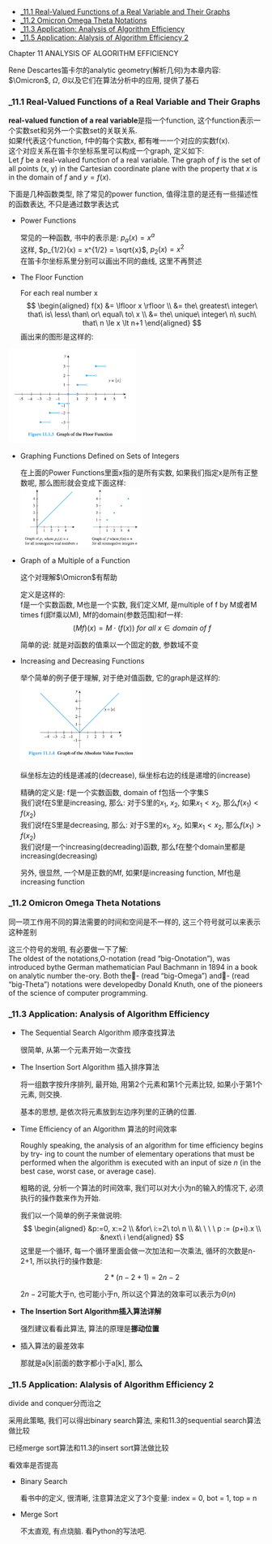 <!-- TOC -->

- [_11.1 Real-Valued Functions of a Real Variable and Their Graphs](#_111-real-valued-functions-of-a-real-variable-and-their-graphs)
- [_11.2 Omicron Omega Theta Notations](#_112-omicron-omega-theta-notations)
- [_11.3 Application: Analysis of Algorithm Efficiency](#_113-application-analysis-of-algorithm-efficiency)
- [_11.5 Application: Alalysis of Algorithm Efficiency 2](#_115-application-alalysis-of-algorithm-efficiency-2)

<!-- /TOC -->

Chapter 11 ANALYSIS OF ALGORITHM EFFICIENCY

Rene Descartes笛卡尔的analytic geometry(解析几何)为本章内容: $\Omicron$, $\Omega$, $\Theta$以及它们在算法分析中的应用, 提供了基石  

<a id="markdown-_111-real-valued-functions-of-a-real-variable-and-their-graphs" name="_111-real-valued-functions-of-a-real-variable-and-their-graphs"></a>
### _11.1 Real-Valued Functions of a Real Variable and Their Graphs

**real-valued function of a real variable**是指一个function, 这个function表示一个实数set和另外一个实数set的关联关系.  
如果f代表这个function, f中的每个实数x, 都有唯一一个对应的实数f(x).  
这个对应关系在笛卡尔坐标系里可以构成一个graph, 定义如下:  
Let $f$ be a real-valued function of a real variable. The graph of $f$ is the set of all points (x, y) in the Cartesian coordinate plane with the property that $x$ is in the domain of $f$ and $y= f(x)$.

下面是几种函数类型, 除了常见的power function, 值得注意的是还有一些描述性的函数表达, 不只是通过数学表达式

- Power Functions

  常见的一种函数, 书中的表示是: $p_a(x) = x^a$  
  这样, $p_{1/2}(x) = x^{1/2} = \sqrt{x}$, $p_2(x) = x^2$  
  在笛卡尔坐标系里分别可以画出不同的曲线, 这里不再赘述

- The Floor Function

  For each real number x
  $$
  \begin{aligned}
  f(x) &= \lfloor x \rfloor \\
  &= the\ greatest\ integer\ that\ is\ less\ than\ or\ equal\ to\ x \\
  &= the\ unique\ integer\ n\ such\ that\ n \le x \lt n+1
  \end{aligned}
  $$
  画出来的图形是这样的:  
<img src="./_images/floor_function.png" width=50%>

- Graphing Functions Defined on Sets of Integers

  在上面的Power Functions里面x指的是所有实数, 如果我们指定x是所有正整数呢, 那么图形就会变成下面这样:  
  <img src="./_images/graphing_functions_defined_on_sets_of_integers.png" width=50%>

- Graph of a Multiple of a Function

  这个对理解$\Omicron$有帮助  

  定义是这样的:  
  f是一个实数函数, M也是一个实数, 我们定义Mf, 是multiple of f by M或者M times f(即f乘以M), Mf的domain(参数范围)和f一样:
  $$(Mf)(x) = M\cdot(f(x))\ for\ all\ x \in domain\ of\ f$$

  简单的说: 就是对函数的值乘以一个固定的数, 参数域不变

- Increasing and Decreasing Functions

  举个简单的例子便于理解, 对于绝对值函数, 它的graph是这样的:  
  <img src="./_images/absolute_value_function.png" width=50%>  

  纵坐标左边的线是递减的(decrease), 纵坐标右边的线是递增的(increase)  

  精确的定义是:
  f是一个实数函数, domain of f包括一个字集S  
  我们说f在S里是increasing, 那么: 对于S里的$x_1$, $x_2$, 如果$x_1 \lt x_2$, 那么$f(x_1) \lt f(x_2)$  
  我们说f在S里是decreasing, 那么: 对于S里的$x_1$, $x_2$, 如果$x_1 \lt x_2$, 那么$f(x_1) \gt f(x_2)$  
  我们说f是一个increasing(decreading)函数, 那么f在整个domain里都是increasing(decreasing)

  另外, 很显然, 一个M是正数的Mf, 如果f是increasing function, Mf也是increasing function

<a id="markdown-_112-omicron-omega-theta-notations" name="_112-omicron-omega-theta-notations"></a>
### _11.2 Omicron Omega Theta Notations

同一项工作用不同的算法需要的时间和空间是不一样的, 这三个符号就可以来表示这种差别

这三个符号的发明, 有必要做一下了解:  
The oldest of the notations,O-notation (read “big-Onotation”), was introduced bythe German mathematician Paul Bachmann in 1894 in a book on analytic number the-ory. Both the- (read “big-Omega”) and- (read “big-Theta”) notations were developedby Donald Knuth, one of the pioneers of the science of computer programming.

<a id="markdown-_113-application-analysis-of-algorithm-efficiency" name="_113-application-analysis-of-algorithm-efficiency"></a>
### _11.3 Application: Analysis of Algorithm Efficiency 

- The Sequential Search Algorithm 顺序查找算法

  很简单, 从第一个元素开始一次查找

- The Insertion Sort Algorithm 插入排序算法

  将一组数字按升序排列, 最开始, 用第2个元素和第1个元素比较, 如果小于第1个元素, 则交换.

  基本的思想, 是依次将元素放到左边序列里的正确的位置.

- Time Efficiency of an Algorithm 算法的时间效率

  Roughly speaking, the analysis of an algorithm for time efficiency begins by try- ing to count the number of elementary operations that must be performed when the algorithm is executed with an input of size *n* (in the best case, worst case, or average case).

  粗略的说, 分析一个算法的时间效率, 我们可以对大小为n的输入的情况下, 必须执行的操作数来作为开始.

  我们以一个简单的例子来做说明:
  $$
  \begin{aligned}
  &p:=0, x:=2 \\
  &for\ i:=2\ to\ n \\
  &\ \ \ \ p := (p+i).x \\
  &next\ i
  \end{aligned}
  $$
  这里是一个循环, 每一个循环里面会做一次加法和一次乘法, 循环的次数是n-2+1, 所以执行的操作数是:
  
  $$2*(n-2+1)=2n-2$$
  
  $2n-2$可能大于n, 也可能小于n, 所以这个算法的效率可以表示为$\Theta(n)$
  
- **The Insertion Sort Algorithm插入算法详解**

  强烈建议看看此算法, 算法的原理是**挪动位置**

- 插入算法的最差效率

  那就是a[k]前面的数字都小于a[k], 那么

<a id="markdown-_115-application-alalysis-of-algorithm-efficiency-2" name="_115-application-alalysis-of-algorithm-efficiency-2"></a>
### _11.5 Application: Alalysis of Algorithm Efficiency 2

divide and conquer分而治之

采用此策略, 我们可以得出binary search算法, 来和11.3的sequential search算法做比较

已经merge sort算法和11.3的insert sort算法做比较

看效率是否提高

- Binary Search

  看书中的定义, 很清晰, 注意算法定义了3个变量: index = 0, bot = 1, top = n

- Merge Sort

  不太直观, 有点烧脑. 看Python的写法吧.